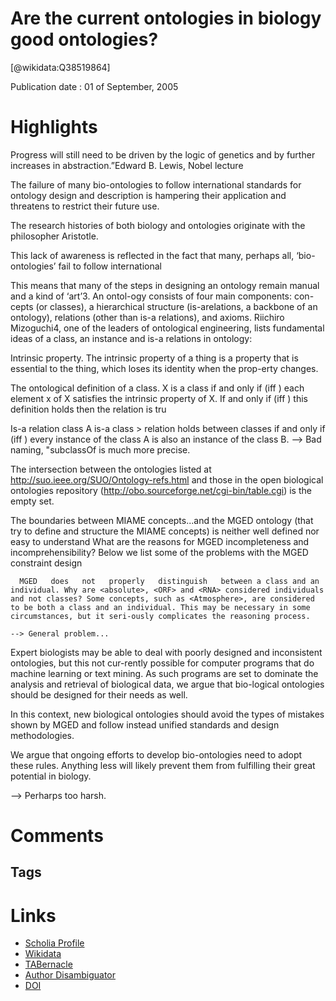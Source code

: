 
Are the current ontologies in biology good ontologies?
======================================================
  
  [@wikidata:Q38519864]  
  
Publication date : 01 of September, 2005  

# Highlights

Progress will still need to be driven by the logic of genetics and by further increases in abstraction.”Edward B. Lewis, Nobel lecture

The failure of many bio-ontologies to follow international standards for ontology design and description is hampering their application and threatens to restrict their future use.

The  research  histories  of  both  biology  and  ontologies  originate  with  the  philosopher  Aristotle. 

This lack of awareness is reflected in the fact that many, perhaps all, ‘bio-ontologies’ fail to follow international 


This  means  that  many  of  the  steps  in  designing  an  ontology  remain manual and a kind of ‘art’3. An ontol-ogy  consists  of  four  main  components:  con-cepts (or classes), a hierarchical structure (is-arelations, a backbone of an ontology), relations (other than is-a relations), and axioms. Riichiro Mizoguchi4, one of the leaders of ontological engineering, lists fundamental ideas of a class, an instance and is-a relations in ontology:

Intrinsic  property.
The  intrinsic  property  of a thing is a property that is essential to the thing, which loses its identity when the prop-erty changes.

The ontological definition of a class.
X is a class if and only if (iff ) each element x of X satisfies the intrinsic property of X. If and only if (iff ) this definition holds then the relation <x instance-of X> is tru

Is-a  relation
class  A  is-a  class  >  relation  holds between classes if and only if (iff ) every instance  of  the  class  A  is  also  an  instance  of  the class B.
--> Bad naming, "subclassOf is much more precise. 

The  intersection  between  the  ontologies  listed  at  http://suo.ieee.org/SUO/Ontology-refs.html and  those  in  the  open  biological  ontologies  repository (http://obo.sourceforge.net/cgi-bin/table.cgi) is the empty set.

The  boundaries between MIAME concepts...and the  MGED  ontology  (that  try  to  define  and  structure the MIAME concepts) is neither well defined  nor  easy  to  understand
  What  are  the  reasons  for  MGED  incompleteness  and  incomprehensibility? Below we list some of the problems with the MGED constraint design


      MGED   does   not   properly   distinguish   between a class and an individual. Why are <absolute>, <ORF> and <RNA> considered individuals and not classes? Some concepts, such as <Atmosphere>, are considered to be both a class and an individual. This may be necessary in some circumstances, but it seri-ously complicates the reasoning process.

    --> General problem...

Expert biologists may be able to deal with poorly designed and inconsistent ontologies, but this not cur-rently  possible  for  computer  programs  that  do machine learning or text mining. As such programs are set to dominate the analysis and retrieval of biological data, we argue that bio-logical ontologies should be designed for their needs as well.    

In  this  context,  new  biological  ontologies  should avoid the types of mistakes shown by MGED and follow instead unified standards and  design  methodologies.

We argue that ongoing efforts to develop bio-ontologies need to adopt these rules. Anything less  will  likely  prevent  them  from  fulfilling  their great potential in biology.

--> Perharps too harsh.


# Comments

## Tags

# Links
  
 * [Scholia Profile](https://scholia.toolforge.org/work/Q38519864)  
 * [Wikidata](https://www.wikidata.org/wiki/Q38519864)  
 * [TABernacle](https://tabernacle.toolforge.org/?#/tab/manual/Q38519864/P921%3BP4510)  
 * [Author Disambiguator](https://author-disambiguator.toolforge.org/work_item_oauth.php?id=Q38519864&batch_id=&match=1&author_list_id=&doit=Get+author+links+for+work)  
 * [DOI](https://doi.org/10.1038/NBT0905-1095)  
